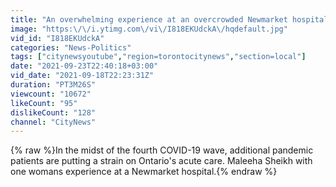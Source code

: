 ```yaml
---
title: "An overwhelming experience at an overcrowded Newmarket hospital"
image: "https:\/\/i.ytimg.com\/vi\/I818EKUdckA\/hqdefault.jpg"
vid_id: "I818EKUdckA"
categories: "News-Politics"
tags: ["citynewsyoutube","region=torontocitynews","section=local"]
date: "2021-09-23T22:40:18+03:00"
vid_date: "2021-09-18T22:23:31Z"
duration: "PT3M26S"
viewcount: "10672"
likeCount: "95"
dislikeCount: "128"
channel: "CityNews"
---
```

{% raw %}In the midst of the fourth COVID-19 wave, additional pandemic patients are putting a strain on Ontario's acute care. Maleeha Sheikh with one womans experience at a Newmarket hospital.{% endraw %}
